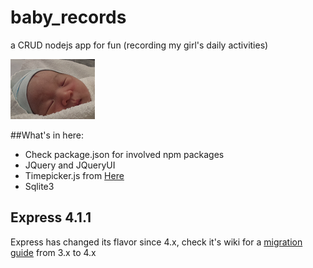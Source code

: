 baby_records
============

a CRUD nodejs app for fun (recording my girl's daily activities)

![my girl](https://github.com/Kapaski/baby_records/blob/master/public/favicon.ico)

##What's in here:

* Check package.json for involved npm packages 
* JQuery and JQueryUI
* Timepicker.js from [Here](https://github.com/trentrichardson/jQuery-Timepicker-Addon)
* Sqlite3

## Express 4.1.1
Express has changed its flavor since 4.x, check it's wiki for a [migration guide](https://github.com/visionmedia/express/wiki/Migrating-from-3.x-to-4.x) from 3.x to 4.x

